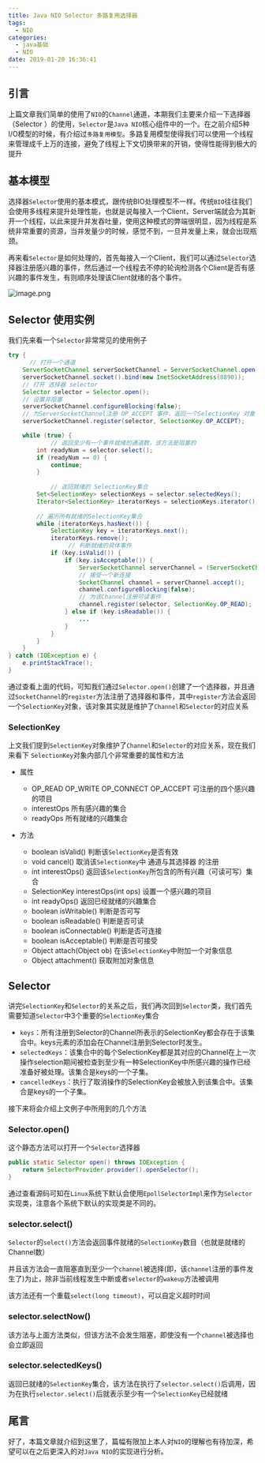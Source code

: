 ```yaml
---
title: Java NIO Selector 多路复用选择器
tags:
  - NIO
categories:
  - java基础
  - NIO
date: 2019-01-20 16:36:41
---
```


## 引言

上篇文章我们简单的使用了`NIO`的`Channel`通道，本期我们主要来介绍一下选择器（Selector
）的使用，`Selector`是`Java NIO`核心组件中的一个。在之前介绍5种I/O模型的时候，有介绍过`多路复用模型`。多路复用模型使得我们可以使用一个线程来管理成千上万的连接，避免了线程上下文切换带来的开销，使得性能得到极大的提升

## 基本模型

选择器`Selector`使用的基本模式，跟传统BIO处理模型不一样。传统`BIO`往往我们会使用多线程来提升处理性能，也就是说每接入一个Client，Server端就会为其新开一个线程，以此来提升并发吞吐量，使用这种模式的弊端很明显，因为线程是系统非常重要的资源，当并发量少的时候，感觉不到，一旦并发量上来，就会出现瓶颈。

再来看`Selector`是如何处理的，首先每接入一个Client，我们可以通过`Selector`选择器注册感兴趣的事件，然后通过一个线程去不停的轮询检测各个Client是否有感兴趣的事件发生，有则顺序处理该Client就绪的各个事件。

![image.png](http://upload-images.jianshu.io/upload_images/2717496-86f2efcd8869bdcd.png?imageMogr2/auto-orient/strip%7CimageView2/2/w/1240)

## Selector 使用实例

我们先来看一个`Selector`非常常见的使用例子

```java
try {
	  // 打开一个通道
    ServerSocketChannel serverSocketChannel = ServerSocketChannel.open();
    serverSocketChannel.socket().bind(new InetSocketAddress(8890));
    // 打开 选择器 selector
    Selector selector = Selector.open();
    // 设置非阻塞
    serverSocketChannel.configureBlocking(false);
    // 为ServerSocketChannel注册 OP_ACCEPT 事件，返回一个SelectionKey 对象
    serverSocketChannel.register(selector, SelectionKey.OP_ACCEPT);

    while (true) {
    		// 返回至少有一个事件就绪的通道数，该方法是阻塞的
        int readyNum = selector.select();
        if (readyNum == 0) {
            continue;
        }
			
			// 返回就绪的 SelectionKey集合
        Set<SelectionKey> selectionKeys = selector.selectedKeys();
        Iterator<SelectionKey> iteratorKeys = selectionKeys.iterator();
        
        // 遍历所有就绪的SelectionKey集合
        while (iteratorKeys.hasNext()) {
            SelectionKey key = iteratorKeys.next();
            iteratorKeys.remove();
				 // 判断就绪的具体事件
            if (key.isValid()) {
                if (key.isAcceptable()) {
                    ServerSocketChannel serverChannel = (ServerSocketChannel) key.channel();
                    // 接受一个新连接
                    SocketChannel channel = serverChannel.accept();
                    channel.configureBlocking(false);
                    // 为该Channel注册可读事件
                    channel.register(selector, SelectionKey.OP_READ);
                } else if (key.isReadable()) {
                    ...
                }
            }
        }
    }
} catch (IOException e) {
    e.printStackTrace();
}
```

通过查看上面的代码，可知我们通过`Selector.open()`创建了一个选择器，并且通过`SocketChannel`的`register`方法注册了选择器和事件，其中`register`方法会返回一个`SelectionKey`对象，该对象其实就是维护了`Channel`和`Selector`的对应关系

### SelectionKey

上文我们提到`SelectionKey`对象维护了`Channel`和`Selector`的对应关系，现在我们来看下
`SelectionKey`对象内部几个非常重要的属性和方法

* 属性
	* OP_READ OP_WRITE OP_CONNECT OP_ACCEPT 可注册的四个感兴趣的项目
	* interestOps 所有感兴趣的集合
	* readyOps 所有就绪的兴趣集合

* 方法
	* boolean isValid() 判断该`SelectionKey`是否有效
	* void cancel() 取消该`SelectionKey`中 通道与其选择器 的注册
	* int interestOps() 返回该`SelectionKey`所包含的所有兴趣（可读可写）集合
	* SelectionKey interestOps(int ops) 设置一个感兴趣的项目
	* int readyOps() 返回已经就绪的兴趣集合
	* boolean isWritable() 判断是否可写
	* boolean isReadable() 判断是否可读
	* boolean isConnectable() 判断是否可连接
	* boolean isAcceptable() 判断是否可接受
	* Object attach(Object ob) 在该`SelectionKey`中附加一个对象信息
	* Object attachment() 获取附加对象信息



## Selector

讲完`SelectionKey`和`Selector`的关系之后，我们再次回到`Selector`类，我们首先需要知道`Selector`中3个重要的`SelectionKey`集合

* `keys`：所有注册到Selector的Channel所表示的SelectionKey都会存在于该集合中。keys元素的添加会在Channel注册到Selector时发生。
* `selectedKeys`：该集合中的每个SelectionKey都是其对应的Channel在上一次操作selection期间被检查到至少有一种SelectionKey中所感兴趣的操作已经准备好被处理。该集合是keys的一个子集。
* `cancelledKeys`：执行了取消操作的SelectionKey会被放入到该集合中。该集合是keys的一个子集。

接下来将会介绍上文例子中所用到的几个方法

### Selector.open()

这个静态方法可以打开一个`Selector`选择器

```java
public static Selector open() throws IOException {
    return SelectorProvider.provider().openSelector();
}
```
通过查看源码可知在`Linux`系统下默认会使用`EpollSelectorImpl`来作为`Selector`实现类，注意各个系统下默认的实现类是不同的。

### selector.select()

`Selector`的`select()`方法会返回事件就绪的`SelectionKey`数目（也就是就绪的Channel数）

并且该方法会一直阻塞直到至少一个`channel`被选择(即，该`channel`注册的事件发生了)为止，除非当前线程发生中断或者`selector`的`wakeup`方法被调用

该方法还有一个重载`select(long timeout)`，可以自定义超时时间

### selector.selectNow()

该方法与上面方法类似，但该方法不会发生阻塞，即使没有一个`channel`被选择也会立即返回

### selector.selectedKeys()

返回已就绪的`SelectionKey`集合，该方法在执行了`selector.select()`后调用，因为在执行`selector.select()`后就表示至少有一个`SelectionKey`已经就绪


## 尾言

好了，本篇文章就介绍到这里了，篇幅有限加上本人对`NIO`的理解也有待加深，希望可以在之后更深入的对`Java NIO`的实现进行分析。



